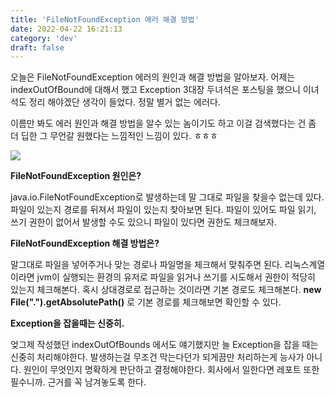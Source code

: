 ```yaml
---
title: 'FileNotFoundException 에러 해결 방법'
date: 2022-04-22 16:21:13
category: 'dev'
draft: false
---
```


오늘은 FileNotFoundException 에러의 원인과 해결 방법을 알아보자. 어제는 indexOutOfBound에 대해서 했고 Exception 3대장 두녀석은 포스팅을 했으니 이녀석도 정리 해야겠단 생각이 들었다. 정말 별거 없는 에러다.

이름만 봐도 에러 원인과 해결 방법을 알수 있는 놈이기도 하고 이걸 검색했다는 건 좀 더 딥한 그 무언갈 원했다는 느낌적인 느낌이 있다. ㅎㅎㅎ

![](https://blog.kakaocdn.net/dn/5N0DD/btqxDvur9iW/ybwyctH6skvV8EUFP2iByk/img.png)

**FileNotFoundException 원인은?**

java.io.FileNotFoundException로 발생하는데 말 그대로 파일을 찾을수 없는데 있다. 파일이 있는지 경로를 뒤져서 파일이 있는지 찾아보면 된다. 파일이 있어도 파일 읽기, 쓰기 권한이 없어서 발생할 수도 있으니 파일이 있다면 권한도 체크해보자.

**FileNotFoundException 해결 방법은?**

말그대로 파일을 넣어주거나 맞는 경로나 파일명을 체크해서 맞춰주면 된다. 리눅스계열이라면 jvm이 실행되는 환경의 유저로 파일을 읽거나 쓰기를 시도해서 권한이 적당히 있는지 체크해본다. 혹시 상대경로로 접근하는 것이라면 기본 경로도 체크해본다. **new File(".").getAbsolutePath()** 로 기본 경로를 체크해보면 확인할 수 있다. 

**Exception을 잡을때는 신중히.**

엊그제 작성했던 indexOutOfBounds 에서도 얘기했지만 늘 Exception을 잡을 때는 신중히 처리해야한다. 발생하는걸 무조건 막는다던가 되게끔만 처리하는게 능사가 아니다. 원인이 무엇인지 명확하게 판단하고 결정해야한다. 회사에서 일한다면 레포트 또한 필수니까. 근거를 꼭 남겨놓도록 한다.
